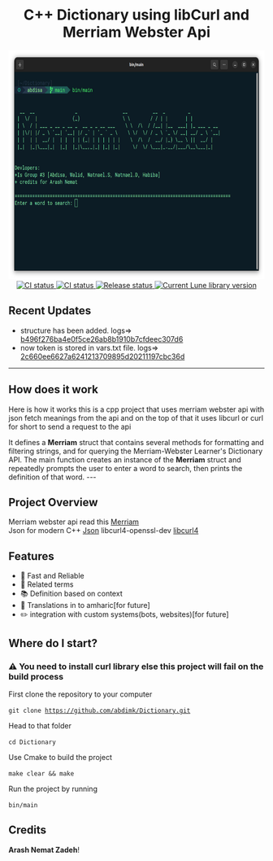

<!-- markdownlint-disable MD033 -->
<!-- markdownlint-disable MD041 -->

<div align="center">
	<h1> C++ Dictionary using libCurl and Merriam Webster Api </h1>
	<a href="">
			<img src="https://github.com/abdimk/Dictionary/blob/main/Img/prg.png" width="700" height="450" alt="screenshot" />
		</a>
	<div>
		<a href="">
		<img src="https://shields.io/endpoint?url=https://badges.readysetplay.io/workflow/filiptibell/lune/ci.yaml" alt="CI status" />
		</a>
		<a href="">
			<img src="https://shields.io/endpoint?url=https://badges.readysetplay.io/workflow/filiptibell/lune/ci.yaml" alt="CI status" />
		</a>
		<a href="">
			<img src="https://shields.io/endpoint?url=https://badges.readysetplay.io/workflow/filiptibell/lune/release.yaml" alt="Release status" />
		</a>
		<a href="">
			<img src="https://img.shields.io/github/license/filiptibell/lune.svg?label=License&color=informational" alt="Current Lune library version" />
		</a>
	</div>
</div>


## Recent Updates 
- structure has been added.  logs=> [b496f276ba4e0f5ce26ab8b1910b7cfdeec307d6](https://github.com/abdimk/Dictionary/commit/b496f276ba4e0f5ce26ab8b1910b7cfdeec307d6)
- now token is stored in vars.txt file. logs=> [2c660ee6627a6241213709895d20211197cbc36d](https://github.com/abdimk/Dictionary/commit/2c660ee6627a6241213709895d20211197cbc36d)

---
## How does it work 
<p>  Here is how it works this is a cpp project that uses merriam webster api with json fetch meanings from the api and on the top of that it uses libcurl or curl for short to send a request to the api </p>


<p>It defines a <strong>Merriam</strong> struct that contains several methods for formatting and filtering strings, and for querying the Merriam-Webster Learner's Dictionary API. The main function creates an instance of the <strong>Merriam</strong> struct and repeatedly prompts the user to enter a word to search, then prints the definition of that word.
---


## Project Overview

Merriam webster api read this [Merriam](https://dictionaryapi.com/account/example?)
<br>
Json for modern C++ [Json](https://github.com/nlohmann/json)
libcurl4-openssl-dev [libcurl4](https://github.com/curl/curl)



## Features

-  🌙 Fast and Reliable 
-   🧰 Related terms 
-   📚 Definition based on context 
-   🏡 Translations in to amharic[for future]
-   ✏️  integration with custom systems(bots, websites)[for future]


## Where do I start?

### ⚠️ You need to install curl library else this project will fail on the build process 


First clone the repository to your computer

<code>git clone https://github.com/abdimk/Dictionary.git </code>

Head to that folder

<code>cd Dictionary</code>

Use Cmake to build the project

<code>make clear && make </code>

Run the project by running 

<code>bin/main</code>



## Credits 

<strong>Arash Nemat Zadeh</strong>!
